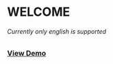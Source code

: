 # WELCOME

###### Currently only english is supported
### [View Demo](https://1prashantchawla.github.io/OCR-SPEECH-SYNTHESIS/)
